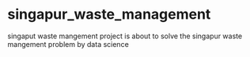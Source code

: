 # singapur_waste_management
singaput waste mangement project is about to solve the singapur waste mangement problem by data science 

